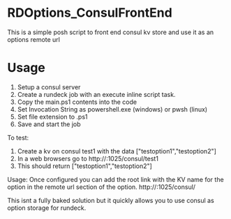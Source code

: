 # RDOptions_ConsulFrontEnd
This is a simple posh script to front end consul kv store and use it as an options remote url

# Usage

1. Setup a consul server
2. Create a rundeck job with an execute inline script task.
3. Copy the main.ps1 contents into the code
4. Set Invocation String as powershell.exe (windows) or pwsh (linux)
5. Set file extension to .ps1
6. Save and start the job

To test:
1. Create a kv on consul test1 with the data ["testoption1","testoption2"]
2. In a web browsers go to http://<rundeck ip>:1025/consul/test1
3. This should return ["testoption1","testoption2"]
  
Usage:
Once configured you can add the root link with the KV name for the option in the remote url section of the option. 
http://<rundeck ip>:1025/consul/<consul kv option path>
  
This isnt a fully baked solution but it quickly allows you to use consul as option storage for rundeck.

